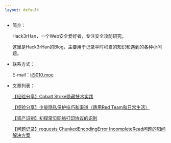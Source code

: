 ```yaml
---
layout: default 
---
```

* 简介：

  Hack3rHan，一个Web安全爱好者，专注安全攻防研究。

  这里是Hack3rHan的Blog，主要用于记录平时积累的知识和遇到的各种小问题。
  
* 联系方式：

  E-mail：i@010.moe
  
* 文章列表：

  [【经验分享】Cobalt Strike隐藏技术实践](./docs/2021-7-21-c2-hidden-tech.md)

  [【经验分享】少量隐私保护技巧和渠道（适用Red Team和日常生活）](./docs/2021-7-21-red-team-privacy-misc.md)

  [【资产识别】初探常见网络打印协议的识别 ](./docs/2021-4-14-print-protocol-recognition.md)

  [【问题记录】requests ChunkedEncodingError IncompleteRead问题的阳间解决方案 ](./docs/2020-12-23-requests-exceptions.md)

